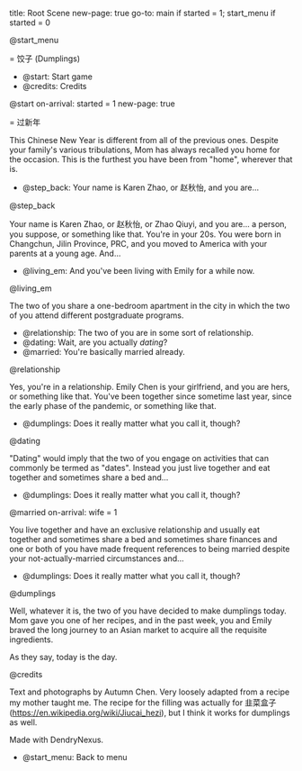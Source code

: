 title: Root Scene
new-page: true
go-to: main if started = 1; start_menu if started = 0


@start_menu

= 饺子 (Dumplings)

- @start: Start game
- @credits: Credits


@start
on-arrival: started = 1
new-page: true

= 过新年

This Chinese New Year is different from all of the previous ones. Despite your family's various tribulations, Mom has always recalled you home for the occasion. This is the furthest you have been from "home", wherever that is.

- @step_back: Your name is Karen Zhao, or 赵秋怡, and you are...

@step_back

Your name is Karen Zhao, or 赵秋怡, or Zhao Qiuyi, and you are... a person, you suppose, or something like that. You're in your 20s. You were born in Changchun, Jilin Province, PRC, and you moved to America with your parents at a young age. And...

- @living_em: And you've been living with Emily for a while now.

@living_em

The two of you share a one-bedroom apartment in the city in which the two of you attend different postgraduate programs.

- @relationship: The two of you are in some sort of relationship.
- @dating: Wait, are you actually *dating*?
- @married: You're basically married already.

@relationship

Yes, you're in a relationship. Emily Chen is your girlfriend, and you are hers, or something like that. You've been together since sometime last year, since the early phase of the pandemic, or something like that.

- @dumplings: Does it really matter what you call it, though?

@dating

"Dating" would imply that the two of you engage on activities that can commonly be termed as "dates". Instead you just live together and eat together and sometimes share a bed and...

- @dumplings: Does it really matter what you call it, though?

@married
on-arrival: wife = 1

You live together and have an exclusive relationship and usually eat together and sometimes share a bed and sometimes share finances and one or both of you have made frequent references to being married despite your not-actually-married circumstances and...

- @dumplings: Does it really matter what you call it, though?

@dumplings

Well, whatever it is, the two of you have decided to make dumplings today. Mom gave you one of her recipes, and in the past week, you and Emily braved the long journey to an Asian market to acquire all the requisite ingredients.

As they say, today is the day.


@credits

Text and photographs by Autumn Chen. Very loosely adapted from a recipe my mother taught me. The recipe for the filling was actually for 韭菜盒子 (https://en.wikipedia.org/wiki/Jiucai_hezi), but I think it works for dumplings as well.

Made with DendryNexus.

- @start_menu: Back to menu
